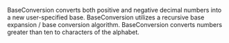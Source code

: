 BaseConversion converts both positive and negative decimal numbers into a new user-specified base. 
BaseConversion utilizes a recursive base expansion / base conversion algorithm. 
BaseConversion converts numbers greater than ten to characters of the alphabet.
